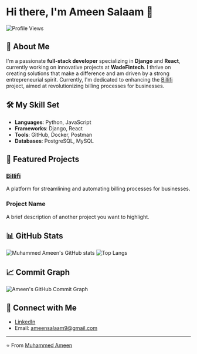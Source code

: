 # Hi there, I'm Ameen Salaam 👋

![Profile Views](https://komarev.com/ghpvc/?username=amisalaam&color=blue)

## 🚀 About Me


I'm a passionate **full-stack developer** specializing in **Django** and **React**, currently working on innovative projects at **WadeFintech**. I thrive on creating solutions that make a difference and am driven by a strong entrepreneurial spirit. Currently, I'm dedicated to enhancing the [Billifi](https://www.billifi.in) project, aimed at revolutionizing billing processes for businesses.

## 🛠️ My Skill Set

- **Languages**: Python, JavaScript
- **Frameworks**: Django, React
- **Tools**: GitHub, Docker, Postman
- **Databases**: PostgreSQL, MySQL

## 🌟 Featured Projects

### [Billifi](https://www.billifi.in)
A platform for streamlining and automating billing processes for businesses.

### Project Name
A brief description of another project you want to highlight.

## 📊 GitHub Stats

![Muhammed Ameen's GitHub stats](https://github-readme-stats.vercel.app/api?username=amisalaam&show_icons=true&theme=radical)
![Top Langs](https://github-readme-stats.vercel.app/api/top-langs/?username=amisalaam&layout=compact&theme=radical)

## 📈 Commit Graph

![Ameen's GitHub Commit Graph](https://streak-stats.demolab.com?user=amisalaam&theme=highcontrast)

## 💬 Connect with Me

- [LinkedIn](https://www.linkedin.com/in/ameen-salaam-31567b248?utm_source=share&utm_campaign=share_via&utm_content=profile&utm_medium=android_app)
- Email: ameensalaam9@gmail.com

---

⭐️ From [Muhammed Ameen](https://github.com/amisalaam)
